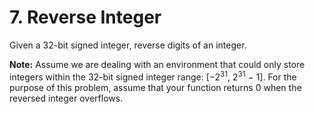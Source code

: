 # 7. Reverse Integer

Given a 32-bit signed integer, reverse digits of an integer.

**Note:** Assume we are dealing with an environment that could only store integers within the 32-bit signed integer range: [−2<sup>31</sup>, 2<sup>31</sup> − 1]. For the purpose of this problem, assume that your function returns 0 when the reversed integer overflows.
